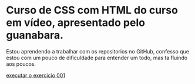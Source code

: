 # Curso de CSS com HTML do curso em vídeo, apresentado pelo guanabara. #

Estou aprendendo a trabalhar  com os repositorios no GitHub, confesso que estou com um pouco de dificuldade para entender um todo, mas ta fluindo aos poucos.

<a href="https://mrraakil.git.io/curso-CSS/modulo2/ex001/index.html" target= '_blank'> executar o exercicio 001
